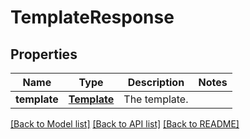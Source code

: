 # TemplateResponse

## Properties
Name | Type | Description | Notes
------------ | ------------- | ------------- | -------------
**template** | [**Template**](Template.md) | The template. | 

[[Back to Model list]](../README.md#documentation-for-models) [[Back to API list]](../README.md#documentation-for-api-endpoints) [[Back to README]](../README.md)


